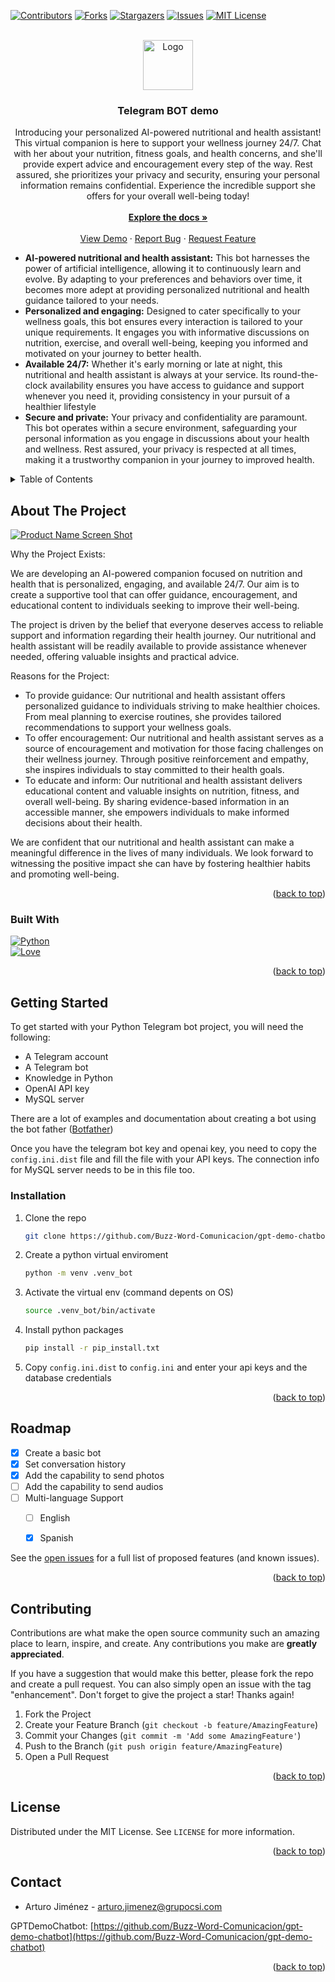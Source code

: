 <a name="readme-top"></a>

<!-- PROJECT SHIELDS -->
[![Contributors][contributors-shield]][contributors-url]
[![Forks][forks-shield]][forks-url]
[![Stargazers][stars-shield]][stars-url]
[![Issues][issues-shield]][issues-url]
[![MIT License][license-shield]][license-url]
<!-- [![LinkedIn][linkedin-shield]][linkedin-url] -->

<!-- PROJECT LOGO -->
<br />
<div align="center">
  <a href="https://github.com/Buzz-Word-Comunicacion/gpt-demo-chatbot">
    <img src="images/logo.png" alt="Logo" width="80" height="80">
  </a>

  <h3 align="center">Telegram BOT demo</h3>

  <p align="center">
    Introducing your personalized AI-powered nutritional and health assistant! This virtual companion is here to support your wellness journey 24/7. Chat with her about your nutrition, fitness goals, and health concerns, and she'll provide expert advice and encouragement every step of the way. Rest assured, she prioritizes your privacy and security, ensuring your personal information remains confidential. Experience the incredible support she offers for your overall well-being today!
    <br />
    <br />
    <a href="https://github.com/Buzz-Word-Comunicacion/gpt-demo-chatbot"><strong>Explore the docs »</strong></a>
    <br />
    <br />
    <a href="https://github.com/Buzz-Word-Comunicacion/gpt-demo-chatbot">View Demo</a>
    ·
    <a href="https://github.com/Buzz-Word-Comunicacion/gpt-demo-chatbot/issues">Report Bug</a>
    ·
    <a href="https://github.com/Buzz-Word-Comunicacion/gpt-demo-chatbot/issues">Request Feature</a>
  </p>
</div>

<div>
    <ul>
        <li><strong>AI-powered nutritional and health assistant:</strong> This bot harnesses the power of artificial intelligence, allowing it to continuously learn and evolve. By adapting to your preferences and behaviors over time, it becomes more adept at providing personalized nutritional and health guidance tailored to your needs.</li>
        <li><strong>Personalized and engaging:</strong> Designed to cater specifically to your wellness goals, this bot ensures every interaction is tailored to your unique requirements. It engages you with informative discussions on nutrition, exercise, and overall well-being, keeping you informed and motivated on your journey to better health.</li>
        <li><strong>Available 24/7:</strong> Whether it's early morning or late at night, this nutritional and health assistant is always at your service. Its round-the-clock availability ensures you have access to guidance and support whenever you need it, providing consistency in your pursuit of a healthier lifestyle</li>
        <li><strong>Secure and private:</strong> Your privacy and confidentiality are paramount. This bot operates within a secure environment, safeguarding your personal information as you engage in discussions about your health and wellness. Rest assured, your privacy is respected at all times, making it a trustworthy companion in your journey to improved health.</li>
    </ul>
</div>

<!-- TABLE OF CONTENTS -->
<details>
  <summary>Table of Contents</summary>
  <ol>
    <li>
      <a href="#about-the-project">About The Project</a>
      <ul>
        <li><a href="#built-with">Built With</a></li>
      </ul>
    </li>
    <li><a href="#getting-started">Getting Started</a></li>
    <li><a href="#roadmap">Roadmap</a></li>
    <li><a href="#contributing">Contributing</a></li>
    <li><a href="#license">License</a></li>
    <li><a href="#contact">Contact</a></li>
  </ol>
</details>

<!-- ABOUT THE PROJECT -->
## About The Project

[![Product Name Screen Shot][product-screenshot]](https://example.com)

Why the Project Exists:

We are developing an AI-powered companion focused on nutrition and health that is personalized, engaging, and available 24/7. Our aim is to create a supportive tool that can offer guidance, encouragement, and educational content to individuals seeking to improve their well-being.

The project is driven by the belief that everyone deserves access to reliable support and information regarding their health journey. Our nutritional and health assistant will be readily available to provide assistance whenever needed, offering valuable insights and practical advice.

Reasons for the Project:

- To provide guidance: Our nutritional and health assistant offers personalized guidance to individuals striving to make healthier choices. From meal planning to exercise routines, she provides tailored recommendations to support your wellness goals.
- To offer encouragement: Our nutritional and health assistant serves as a source of encouragement and motivation for those facing challenges on their wellness journey. Through positive reinforcement and empathy, she inspires individuals to stay committed to their health goals.
- To educate and inform: Our nutritional and health assistant delivers educational content and valuable insights on nutrition, fitness, and overall well-being. By sharing evidence-based information in an accessible manner, she empowers individuals to make informed decisions about their health.

We are confident that our nutritional and health assistant can make a meaningful difference in the lives of many individuals. We look forward to witnessing the positive impact she can have by fostering healthier habits and promoting well-being.

<p align="right">(<a href="#readme-top">back to top</a>)</p>

### Built With

[![Python][Python.org]][Python-url]  
[![Love][LoveBadge]][Python-url]

<p align="right">(<a href="#readme-top">back to top</a>)</p>

<!-- GETTING STARTED -->
## Getting Started

To get started with your Python Telegram bot project, you will need the following:

- A Telegram account
- A Telegram bot
- Knowledge in Python
- OpenAI API key
- MySQL server

There are a lot of examples and documentation about creating a bot using the bot father ([Botfather](https://t.me/botfather))

Once you have the telegram bot key and openai key, you need to copy the `config.ini.dist` file and fill the file with your API keys. The connection info for MySQL server needs to be in this file too.

### Installation

1. Clone the repo
   ```sh
   git clone https://github.com/Buzz-Word-Comunicacion/gpt-demo-chatbot
   ```
2. Create a python virtual enviroment
   ```sh
   python -m venv .venv_bot
   ```
3. Activate the virtual env (command depents on OS)
   ```sh
   source .venv_bot/bin/activate
   ```
4. Install python packages
   ```sh
   pip install -r pip_install.txt
   ```
5. Copy `config.ini.dist` to `config.ini` and enter your api keys and the database credentials

<p align="right">(<a href="#readme-top">back to top</a>)</p>


<!-- ROADMAP -->
## Roadmap

- [x] Create a basic bot
- [x] Set conversation history
- [x] Add the capability to send photos
- [ ] Add the capability to send audios
- [ ] Multi-language Support
    - [ ] English
    - [x] Spanish


See the [open issues](https://github.com/Buzz-Word-Comunicacion/gpt-demo-chatbot/issues) for a full list of proposed features (and known issues).

<p align="right">(<a href="#readme-top">back to top</a>)</p>



<!-- CONTRIBUTING -->
## Contributing

Contributions are what make the open source community such an amazing place to learn, inspire, and create. Any contributions you make are **greatly appreciated**.

If you have a suggestion that would make this better, please fork the repo and create a pull request. You can also simply open an issue with the tag "enhancement".
Don't forget to give the project a star! Thanks again!

1. Fork the Project
2. Create your Feature Branch (`git checkout -b feature/AmazingFeature`)
3. Commit your Changes (`git commit -m 'Add some AmazingFeature'`)
4. Push to the Branch (`git push origin feature/AmazingFeature`)
5. Open a Pull Request

<p align="right">(<a href="#readme-top">back to top</a>)</p>



<!-- LICENSE -->
## License

Distributed under the MIT License. See `LICENSE` for more information.

<p align="right">(<a href="#readme-top">back to top</a>)</p>



<!-- CONTACT -->
## Contact

- Arturo Jiménez - arturo.jimenez@grupocsi.com

GPTDemoChatbot: [https://github.com/Buzz-Word-Comunicacion/gpt-demo-chatbot](https://github.com/Buzz-Word-Comunicacion/gpt-demo-chatbot)

<p align="right">(<a href="#readme-top">back to top</a>)</p>



<!-- MARKDOWN LINKS & IMAGES -->
<!-- https://www.markdownguide.org/basic-syntax/#reference-style-links -->
[contributors-shield]: https://img.shields.io/github/contributors/Buzz-Word-Comunicacion/gpt-demo-chatbot?style=for-the-badge
[contributors-url]: https://github.com/Buzz-Word-Comunicacion/gpt-demo-chatbot/graphs/contributors
[forks-shield]: https://img.shields.io/github/forks/Buzz-Word-Comunicacion/gpt-demo-chatbot?style=for-the-badge
[forks-url]: https://github.com/Buzz-Word-Comunicacion/gpt-demo-chatbot/network/members
[stars-shield]: https://img.shields.io/github/stars/Buzz-Word-Comunicacion/gpt-demo-chatbot?style=for-the-badge
[stars-url]: https://github.com/Buzz-Word-Comunicacion/gpt-demo-chatbot/stargazers
[issues-shield]: https://img.shields.io/github/issues/Buzz-Word-Comunicacion/gpt-demo-chatbot?style=for-the-badge
[issues-url]: https://github.com/Buzz-Word-Comunicacion/gpt-demo-chatbot/issues
[license-shield]: https://img.shields.io/github/license/Buzz-Word-Comunicacion/gpt-demo-chatbot?style=for-the-badge
[license-url]: https://github.com/Buzz-Word-Comunicacion/gpt-demo-chatbot/blob/dev/LICENSE
[linkedin-shield]: https://img.shields.io/badge/-LinkedIn-black.svg?style=for-the-badge&logo=linkedin&colorB=555
[linkedin-url]: https://www.linkedin.com/in/marturojt
[product-screenshot]: images/screenshot.jpg
[Next.js]: https://img.shields.io/badge/next.js-000000?style=for-the-badge&logo=nextdotjs&logoColor=white
[Next-url]: https://nextjs.org/
[React.js]: https://img.shields.io/badge/React-20232A?style=for-the-badge&logo=react&logoColor=61DAFB
[React-url]: https://reactjs.org/
[Vue.js]: https://img.shields.io/badge/Vue.js-35495E?style=for-the-badge&logo=vuedotjs&logoColor=4FC08D
[Vue-url]: https://vuejs.org/
[Angular.io]: https://img.shields.io/badge/Angular-DD0031?style=for-the-badge&logo=angular&logoColor=white
[Angular-url]: https://angular.io/
[Svelte.dev]: https://img.shields.io/badge/Svelte-4A4A55?style=for-the-badge&logo=svelte&logoColor=FF3E00
[Svelte-url]: https://svelte.dev/
[Laravel.com]: https://img.shields.io/badge/Laravel-FF2D20?style=for-the-badge&logo=laravel&logoColor=white
[Laravel-url]: https://laravel.com
[Bootstrap.com]: https://img.shields.io/badge/Bootstrap-563D7C?style=for-the-badge&logo=bootstrap&logoColor=white
[Bootstrap-url]: https://getbootstrap.com
[JQuery.com]: https://img.shields.io/badge/jQuery-0769AD?style=for-the-badge&logo=jquery&logoColor=white
[JQuery-url]: https://jquery.com
[Python.org]: https://img.shields.io/badge/Python-3776AB?style=for-the-badge&logo=python&logoColor=white
[Python-url]: https://python.org/
[LoveBadge]: https://img.shields.io/static/v1?label=❤️&message=Love&style=for-the-badge&color=red
[Love-url]: https://freejolitos.com
